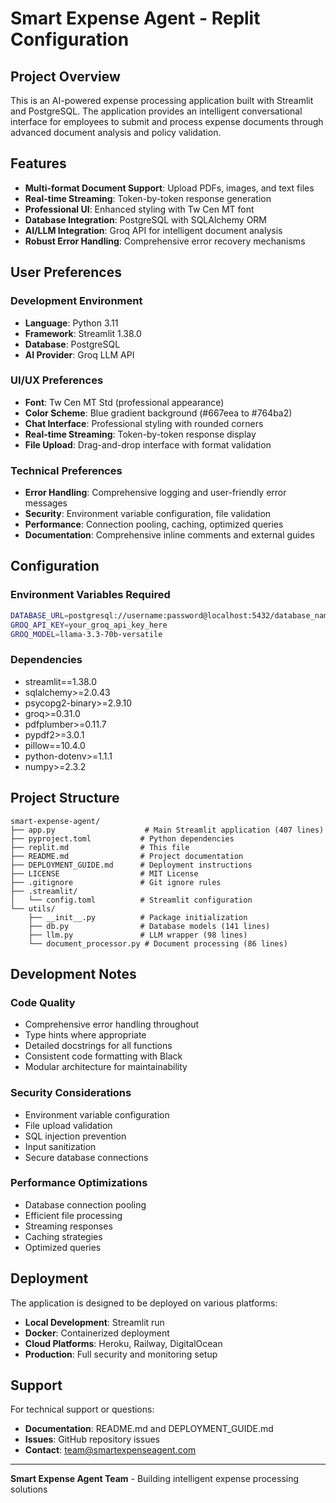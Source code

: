 # Smart Expense Agent - Replit Configuration

## Project Overview

This is an AI-powered expense processing application built with Streamlit and PostgreSQL. The application provides an intelligent conversational interface for employees to submit and process expense documents through advanced document analysis and policy validation.

## Features

- **Multi-format Document Support**: Upload PDFs, images, and text files
- **Real-time Streaming**: Token-by-token response generation
- **Professional UI**: Enhanced styling with Tw Cen MT font
- **Database Integration**: PostgreSQL with SQLAlchemy ORM
- **AI/LLM Integration**: Groq API for intelligent document analysis
- **Robust Error Handling**: Comprehensive error recovery mechanisms

## User Preferences

### Development Environment
- **Language**: Python 3.11
- **Framework**: Streamlit 1.38.0
- **Database**: PostgreSQL
- **AI Provider**: Groq LLM API

### UI/UX Preferences
- **Font**: Tw Cen MT Std (professional appearance)
- **Color Scheme**: Blue gradient background (#667eea to #764ba2)
- **Chat Interface**: Professional styling with rounded corners
- **Real-time Streaming**: Token-by-token response display
- **File Upload**: Drag-and-drop interface with format validation

### Technical Preferences
- **Error Handling**: Comprehensive logging and user-friendly error messages
- **Security**: Environment variable configuration, file validation
- **Performance**: Connection pooling, caching, optimized queries
- **Documentation**: Comprehensive inline comments and external guides

## Configuration

### Environment Variables Required
```bash
DATABASE_URL=postgresql://username:password@localhost:5432/database_name
GROQ_API_KEY=your_groq_api_key_here
GROQ_MODEL=llama-3.3-70b-versatile
```

### Dependencies
- streamlit==1.38.0
- sqlalchemy>=2.0.43
- psycopg2-binary>=2.9.10
- groq>=0.31.0
- pdfplumber>=0.11.7
- pypdf2>=3.0.1
- pillow==10.4.0
- python-dotenv>=1.1.1
- numpy>=2.3.2

## Project Structure

```
smart-expense-agent/
├── app.py                    # Main Streamlit application (407 lines)
├── pyproject.toml           # Python dependencies
├── replit.md                # This file
├── README.md                # Project documentation
├── DEPLOYMENT_GUIDE.md      # Deployment instructions
├── LICENSE                  # MIT License
├── .gitignore               # Git ignore rules
├── .streamlit/
│   └── config.toml          # Streamlit configuration
└── utils/
    ├── __init__.py          # Package initialization
    ├── db.py                # Database models (141 lines)
    ├── llm.py               # LLM wrapper (98 lines)
    └── document_processor.py # Document processing (86 lines)
```

## Development Notes

### Code Quality
- Comprehensive error handling throughout
- Type hints where appropriate
- Detailed docstrings for all functions
- Consistent code formatting with Black
- Modular architecture for maintainability

### Security Considerations
- Environment variable configuration
- File upload validation
- SQL injection prevention
- Input sanitization
- Secure database connections

### Performance Optimizations
- Database connection pooling
- Efficient file processing
- Streaming responses
- Caching strategies
- Optimized queries

## Deployment

The application is designed to be deployed on various platforms:
- **Local Development**: Streamlit run
- **Docker**: Containerized deployment
- **Cloud Platforms**: Heroku, Railway, DigitalOcean
- **Production**: Full security and monitoring setup

## Support

For technical support or questions:
- **Documentation**: README.md and DEPLOYMENT_GUIDE.md
- **Issues**: GitHub repository issues
- **Contact**: team@smartexpenseagent.com

---

**Smart Expense Agent Team** - Building intelligent expense processing solutions
